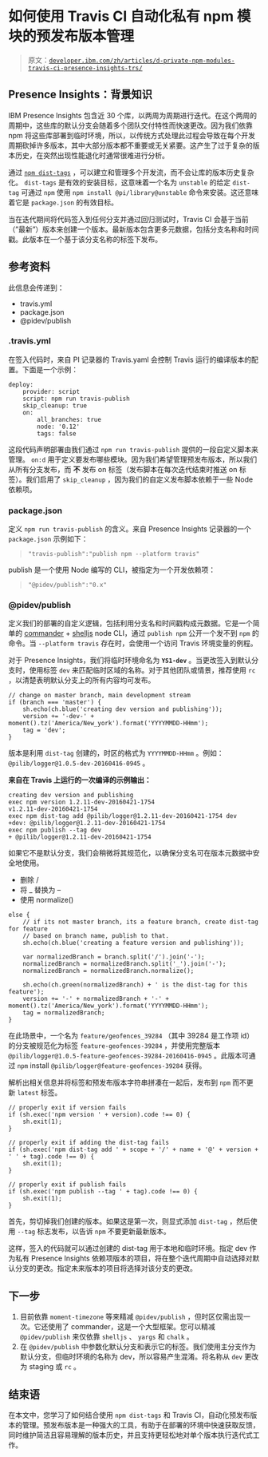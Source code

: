 # 如何使用 Travis CI 自动化私有 npm 模块的预发布版本管理

> 原文：[`developer.ibm.com/zh/articles/d-private-npm-modules-travis-ci-presence-insights-trs/`](https://developer.ibm.com/zh/articles/d-private-npm-modules-travis-ci-presence-insights-trs/)

## Presence Insights：背景知识

IBM Presence Insights 包含近 30 个库，以两周为周期进行迭代。在这个两周的周期中，这些库的默认分支会随着多个团队交付特性而快速更改。因为我们依靠 npm 将这些库部署到临时环境，所以，以传统方式处理此过程会导致在每个开发周期砍掉许多版本，其中大部分版本都不重要或无关紧要。这产生了过于复杂的版本历史，在突然出现性能退化时通常很难进行分析。

通过 [`npm dist-tags`](https://docs.npmjs.com/cli/dist-tag) ，可以建立和管理多个开发流，而不会让库的版本历史复杂化。 `dist-tags` 是有效的安装目标，这意味着一个名为 `unstable` 的给定 `dist-tag` 可通过 `npm` 使用 `npm install @pi/library@unstable` 命令来安装。这还意味着它是 `package.json` 的有效目标。

当在迭代期间将代码签入到任何分支并通过回归测试时，Travis CI 会基于当前（”最新”）版本来创建一个版本。最新版本包含更多元数据，包括分支名称和时间戳。此版本在一个基于该分支名称的标签下发布。

## 参考资料

此信息会传递到：

*   travis.yml
*   package.json
*   @pidev/publish

### .travis.yml

在签入代码时，来自 PI 记录器的 Travis.yaml 会控制 Travis 运行的编译版本的配置。下面是一个示例：

```
deploy:
    provider: script
    script: npm run travis-publish
    skip_cleanup: true
    on:
        all_branches: true
        node: '0.12'
        tags: false 
```

这段代码声明部署由我们通过 `npm run travis-publish` 提供的一段自定义脚本来管理。 `on:d` 用于定义要发布哪些模块。因为我们希望管理预发布版本，所以我们从所有分支发布，而 **不** 发布 on 标签（发布脚本在每次迭代结束时推送 on 标签）。我们启用了 `skip_cleanup` ，因为我们的自定义发布脚本依赖于一些 Node 依赖项。

### package.json

定义 `npm run travis-publish` 的含义。来自 Presence Insights 记录器的一个 `package.json` 示例如下：

> `"travis-publish":"publish npm --platform travis"`

publish 是一个使用 Node 编写的 CLI，被指定为一个开发依赖项：

> `"@pidev/publish":"0.x"`

### @pidev/publish

定义我们的部署的自定义逻辑，包括利用分支名和时间戳构成元数据。它是一个简单的 [commander](https://npmjs.org/commander) + [shelljs](https://npmjs.org/shelljs) node CLI，通过 `publish npm` 公开一个发不到 `npm` 的命令。当 `--platform travis` 存在时，会使用一个访问 Travis 环境变量的例程。

对于 Presence Insights，我们将临时环境命名为 **`YS1-dev`** 。当更改签入到默认分支时，使用标签 `dev` 来匹配临时区域的名称。对于其他团队或情景，推荐使用 `rc` ，以清楚表明默认分支上的所有内容均可发布。

```
// change on master branch, main development stream
if (branch === 'master') {
    sh.echo(ch.blue('creating dev version and publishing'));
    version += '-dev-' + moment().tz('America/New_york').format('YYYYMMDD-HHmm');
    tag = 'dev';
} 
```

版本是利用 `dist-tag` 创建的，时区的格式为 `YYYYMMDD-HHmm` 。例如： `@pilib/logger@1.0.5-dev-20160416-0945` 。

**来自在 Travis 上运行的一次编译的示例输出：**

```
creating dev version and publishing
exec npm version 1.2.11-dev-20160421-1754
v1.2.11-dev-20160421-1754
exec npm dist-tag add @pilib/logger@1.2.11-dev-20160421-1754 dev
+dev: @pilib/logger@1.2.11-dev-20160421-1754
exec npm publish --tag dev
+ @pilib/logger@1.2.11-dev-20160421-1754 
```

如果它不是默认分支，我们会稍微将其规范化，以确保分支名可在版本元数据中安全地使用。

*   删除 /
*   将 _ 替换为 –
*   使用 normalize()

```
else {
    // if its not master branch, its a feature branch, create dist-tag for feature
    // based on branch name, publish to that.
    sh.echo(ch.blue('creating a feature version and publishing'));

    var normalizedBranch = branch.split('/').join('-');
    normalizedBranch = normalizedBranch.split('_').join('-');
    normalizedBranch = normalizedBranch.normalize();

    sh.echo(ch.green(normalizedBranch) + ' is the dist-tag for this feature');
    version += '-' + normalizedBranch + '-' + moment().tz('America/New_york').format('YYYYMMDD-HHmm');
    tag = normalizedBranch;
} 
```

在此场景中，一个名为 `feature/geofences_39284` （其中 39284 是工作项 id）的分支被规范化为标签 `feature-geofences-39284` ，并使用完整版本 `@pilib/logger@1.0.5-feature-geofences-39284-20160416-0945` 。此版本可通过 `npm` install `@pilib/logger@feature-geofences-39284` 获得。

解析出相关信息并将标签和预发布版本字符串拼凑在一起后，发布到 `npm` 而不更新 `latest` 标签。

```
// properly exit if version fails
if (sh.exec('npm version ' + version).code !== 0) {
    sh.exit(1);
}

// properly exit if adding the dist-tag fails
if (sh.exec('npm dist-tag add ' + scope + '/' + name + '@' + version + ' ' + tag).code !== 0) {
    sh.exit(1);
}

// properly exit if publish fails
if (sh.exec('npm publish --tag ' + tag).code !== 0) {
    sh.exit(1);
} 
```

首先，剪切掉我们创建的版本。如果这是第一次，则显式添加 `dist-tag` ，然后使用 `--tag` 标志发布，以告诉 `npm` 不要更新最新版本。

这样，签入的代码就可以通过创建的 dist-tag 用于本地和临时环境。指定 dev 作为私有 Presence Insights 依赖项版本的项目，将在整个迭代周期中自动选择对默认分支的更改。指定未来版本的项目将选择对该分支的更改。

## 下一步

1.  目前依靠 `moment-timezone` 等来精减 `@pidev/publish` ，但时区仅需出现一次。它还使用了 commander，这是一个大型框架。您可以精减 `@pidev/publish` 来仅依靠 `shelljs` 、 `yargs` 和 `chalk` 。
2.  在 `@pidev/publish` 中参数化默认分支和表示它的标签。我们使用主分支作为默认分支，但临时环境的名称为 dev，所以容易产生混淆。将名称从 `dev` 更改为 staging 或 `rc` 。

## 结束语

在本文中，您学习了如何结合使用 `npm dist-tags` 和 Travis CI，自动化预发布版本的管理。预发布版本是一种强大的工具，有助于在部署的环境中快速获取反馈，同时维护简洁且容易理解的版本历史，并且支持更轻松地对单个版本执行迭代式工作。